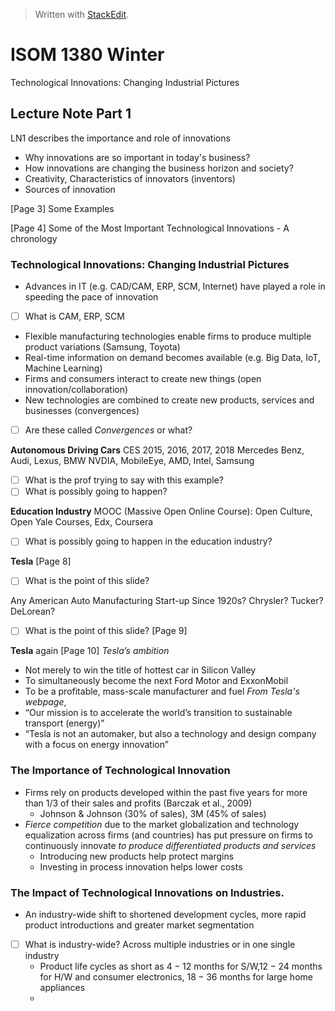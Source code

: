 


> Written with [StackEdit](https://stackedit.io/).

# ISOM 1380 Winter

Technological Innovations: Changing Industrial Pictures

## Lecture Note Part 1
LN1 describes the importance and role of innovations
- Why innovations are so important in today's business?
- How innovations are changing the business horizon and society?
- Creativity, Characteristics of innovators (inventors)
- Sources of innovation

[Page 3] Some Examples

[Page 4] Some of the Most Important Technological Innovations - A chronology

### Technological Innovations: Changing Industrial Pictures
- Advances in IT (e.g. CAD/CAM, ERP, SCM, Internet) have played a role in speeding the pace of innovation
- [ ] What is CAM, ERP, SCM
- Flexible manufacturing technologies enable firms to produce multiple product variations (Samsung, Toyota)
- Real-time information on demand becomes available (e.g. Big Data, IoT, Machine Learning)
- Firms and consumers interact to create new things (open innovation/collaboration)
- New technologies are combined to create new products, services and businesses (convergences)
- [ ] Are these called *Convergences* or what?

**Autonomous Driving Cars**
CES 2015, 2016, 2017, 2018
Mercedes Benz, Audi, Lexus, BMW
NVDIA, MobileEye, AMD, Intel, Samsung
- [ ] What is the prof trying to say with this example?
- [ ] What is possibly going to happen?

**Education Industry**
MOOC (Massive Open Online Course): Open Culture, Open Yale Courses, Edx, Coursera
- [ ] What is possibly going to happen in the education industry?

**Tesla** [Page 8]
- [ ] What is the point of this slide?

Any American Auto Manufacturing Start-up Since 1920s? Chrysler? Tucker? DeLorean?
- [ ] What is the point of this slide? [Page 9]

**Tesla** again [Page 10]
*Tesla’s ambition*
- Not merely to win the title of hottest car in Silicon Valley
- To simultaneously become the next Ford Motor and ExxonMobil
- To be a profitable, mass-scale manufacturer and fuel
*From Tesla's webpage*,
- “Our mission is to accelerate the world’s transition to sustainable transport (energy)”
- “Tesla is not an automaker, but also a technology and design company with a focus on energy innovation”

### The Importance of Technological Innovation
- Firms rely on products developed within the past five years for more than 1/3 of their sales and profits (Barczak et al., 2009)
	- Johnson & Johnson (30% of sales), 3M (45% of sales)
- *Fierce competition* due to the market globalization and technology equalization across firms (and countries) has put pressure on firms to continuously innovate *to produce differentiated products and services*
	- Introducing new products help protect margins
	- Investing in process innovation helps lower costs

### The Impact of Technological Innovations on Industries.
- An industry-wide shift to shortened development cycles, more rapid product introductions and greater market segmentation
- [ ] What is industry-wide? Across multiple industries or in one single industry
	- Product life cycles as short as $4-12$ months for S/W,$12-24$ months for H/W and consumer electronics, $18-36$ months for large home appliances
	- 
<!--stackedit_data:
eyJoaXN0b3J5IjpbOTg2Mzg5NzIzXX0=
-->